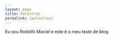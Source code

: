 ```yaml
---
layout: page
title: Palestras
permalink: /palestras/
---
```


Eu sou Rodolfo Maciel e este é o meu teste de blog.
